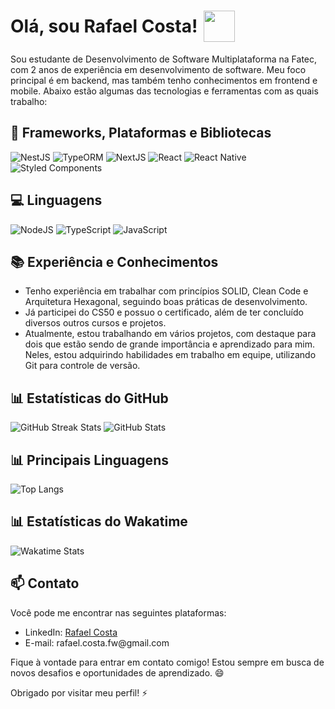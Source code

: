   <h1 style="display: flex; align-items: center; gap: 10px;">Olá, sou Rafael Costa! <img src="https://media2.giphy.com/media/v1.Y2lkPTc5MGI3NjExNDNtbnZhYjBjY3U5Z3lnZHN1OWh3bnpwbjA4b3N1bWZxZWwxZHMwYSZlcD12MV9pbnRlcm5hbF9naWZfYnlfaWQmY3Q9cw/gM5qFksULw54NMWyry/giphy.gif" width="50px"></h1>
  
  <p>Sou estudante de Desenvolvimento de Software Multiplataforma na Fatec, com 2 anos de experiência em desenvolvimento de software. Meu foco principal é em backend, mas também tenho conhecimentos em frontend e mobile. Abaixo estão algumas das tecnologias e ferramentas com as quais trabalho:</p>

  <h2>🚀 Frameworks, Plataformas e Bibliotecas</h2>
  <img src="https://img.shields.io/badge/NestJS-E0234E.svg?style=for-the-badge&logo=NestJS&logoColor=white" alt="NestJS">
  <img src="https://img.shields.io/badge/TypeORM-2D3748?style=for-the-badge&logo=typeorm" alt="TypeORM">
  <img src="https://img.shields.io/badge/Next-%2320232a?style=for-the-badge&logo=next.js&logoColor=%2361DAFB" alt="NextJS">
  <img src="https://img.shields.io/badge/react-%2320232a.svg?style=for-the-badge&logo=react&logoColor=%2361DAFB" alt="React">
  <img src="https://img.shields.io/badge/react_native-%2320232a.svg?style=for-the-badge&logo=react&logoColor=%2361DAFB" alt="React Native">
  <img src="https://img.shields.io/badge/styled--components-DB7093?style=for-the-badge&logo=styled-components&logoColor=white" alt="Styled Components">

  <h2>💻 Linguagens</h2>
  <img src="https://img.shields.io/badge/node.js-6DA55F?style=for-the-badge&logo=node.js&logoColor=white" alt="NodeJS">
  <img src="https://img.shields.io/badge/typescript-%23007ACC.svg?style=for-the-badge&logo=typescript&logoColor=white" alt="TypeScript">
  <img src="https://img.shields.io/badge/JavaScript-F7DF1E.svg?style=for-the-badge&logo=JavaScript&logoColor=black" alt="JavaScript">

  <h2>📚 Experiência e Conhecimentos</h2>
  <ul>
    <li>Tenho experiência em trabalhar com princípios SOLID, Clean Code e Arquitetura Hexagonal, seguindo boas práticas de desenvolvimento.</li>
    <li>Já participei do CS50 e possuo o certificado, além de ter concluído diversos outros cursos e projetos.</li>
    <li>Atualmente, estou trabalhando em vários projetos, com destaque para dois que estão sendo de grande importância e aprendizado para mim. Neles, estou adquirindo habilidades em trabalho em equipe, utilizando Git para controle de versão.</li>
  </ul>

  <h2>📊 Estatísticas do GitHub</h2>
  <img src="https://github-readme-streak-stats.herokuapp.com/?user=rrafaelc&theme=black-ice&hide_border=false&stroke=0000&background=0D1117&ring=e05397&fire=e05397&currStreakLabel=e05397" alt="GitHub Streak Stats">
  <img src="https://github-readme-stats.vercel.app/api?username=rrafaelc&show_icons=true&theme=radical" alt="GitHub Stats">

  <h2>📊 Principais Linguagens</h2>
  <img src="https://github-readme-stats.vercel.app/api/top-langs/?username=rrafaelc&layout=compact" alt="Top Langs">

  <h2>📊 Estatísticas do Wakatime</h2>
  <img src="https://github-readme-stats.vercel.app/api/wakatime?username=rrafaelc" alt="Wakatime Stats">

  <h2>📫 Contato</h2>
  <p>Você pode me encontrar nas seguintes plataformas:</p>
  <ul>
    <li>LinkedIn: <a href="https://www.linkedin.com/in/rrafaelc">Rafael Costa</a></li>
    <li>E-mail: rafael.costa.fw@gmail.com</li>
  </ul>

  <p>Fique à vontade para entrar em contato comigo! Estou sempre em busca de novos desafios e oportunidades de aprendizado. 😄</p>

  <p>Obrigado por visitar meu perfil! ⚡</p>
